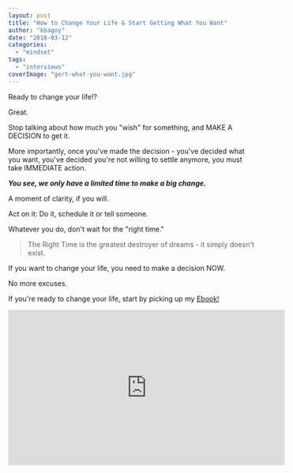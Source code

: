 ```yaml
---
layout: post
title: "How to Change Your Life & Start Getting What You Want"
author: "kbagoy"
date: "2018-03-12"
categories: 
  - "mindset"
tags: 
  - "interviews"
coverImage: "gert-what-you-want.jpg"
---
```


Ready to change your life!?

Great.

Stop talking about how much you "wish" for something, and MAKE A DECISION to get it.

More importantly, once you've made the decision - you've decided what you want, you've decided you're not willing to settle anymore, you must take IMMEDIATE action.

_**You see, we only have a limited time to make a big change.**_

A moment of clarity, if you will.

Act on it: Do it, schedule it or tell someone.

Whatever you do, don't wait for the "right time."

> The Right Time is the greatest destroyer of dreams - it simply doesn't exist.

If you want to change your life, you need to make a decision NOW.

No more excuses.

If you're ready to change your life, start by picking up my [Ebook!](https://go.katebagoy.com/ebook)

<iframe src="https://www.youtube.com/embed/-myjVPUD75w" width="560" height="315" frameborder="0" allowfullscreen="allowfullscreen" data-mce-fragment="1"></iframe>
